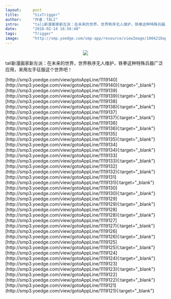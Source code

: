 ```yaml
---
layout:     post
title:      "SixTrigger"
author:     "作者：TALI"
intro:      "tali新漫画家新左派：在未来的世界，世界秩序无人维护，铁拳这种特殊兵器广泛应用，来用左手征服这个世界吧！"
date:       "2018-02-14 16:56:48"
tags:       "Trigger"
image:      "http://smp.yoedge.com/smp-app/resource/viewImage/1004210appline.png"
---
```

<div style="text-align: center">
<p><img src="http://smp.yoedge.com/smp-app/resource/viewImage/1004210appline.png"/></p>
</div>
<p class="post-meta">
<span>tali新漫画家新左派：在未来的世界，世界秩序无人维护，铁拳这种特殊兵器广泛应用，来用左手征服这个世界吧！</span>
</p>
[http://smp3.yoedge.com/view/gotoAppLine/1119140](http://smp3.yoedge.com/view/gotoAppLine/1119140){:target="_blank"}
[http://smp3.yoedge.com/view/gotoAppLine/1119139](http://smp3.yoedge.com/view/gotoAppLine/1119139){:target="_blank"}
[http://smp3.yoedge.com/view/gotoAppLine/1119138](http://smp3.yoedge.com/view/gotoAppLine/1119138){:target="_blank"}
[http://smp3.yoedge.com/view/gotoAppLine/1119137](http://smp3.yoedge.com/view/gotoAppLine/1119137){:target="_blank"}
[http://smp3.yoedge.com/view/gotoAppLine/1119136](http://smp3.yoedge.com/view/gotoAppLine/1119136){:target="_blank"}
[http://smp3.yoedge.com/view/gotoAppLine/1119135](http://smp3.yoedge.com/view/gotoAppLine/1119135){:target="_blank"}
[http://smp3.yoedge.com/view/gotoAppLine/1119134](http://smp3.yoedge.com/view/gotoAppLine/1119134){:target="_blank"}
[http://smp3.yoedge.com/view/gotoAppLine/1119133](http://smp3.yoedge.com/view/gotoAppLine/1119133){:target="_blank"}
[http://smp3.yoedge.com/view/gotoAppLine/1119132](http://smp3.yoedge.com/view/gotoAppLine/1119132){:target="_blank"}
[http://smp3.yoedge.com/view/gotoAppLine/1119131](http://smp3.yoedge.com/view/gotoAppLine/1119131){:target="_blank"}
[http://smp3.yoedge.com/view/gotoAppLine/1119130](http://smp3.yoedge.com/view/gotoAppLine/1119130){:target="_blank"}
[http://smp3.yoedge.com/view/gotoAppLine/1119129](http://smp3.yoedge.com/view/gotoAppLine/1119129){:target="_blank"}
[http://smp3.yoedge.com/view/gotoAppLine/1119128](http://smp3.yoedge.com/view/gotoAppLine/1119128){:target="_blank"}
[http://smp3.yoedge.com/view/gotoAppLine/1119127](http://smp3.yoedge.com/view/gotoAppLine/1119127){:target="_blank"}
[http://smp3.yoedge.com/view/gotoAppLine/1119126](http://smp3.yoedge.com/view/gotoAppLine/1119126){:target="_blank"}
[http://smp3.yoedge.com/view/gotoAppLine/1119125](http://smp3.yoedge.com/view/gotoAppLine/1119125){:target="_blank"}
[http://smp3.yoedge.com/view/gotoAppLine/1119124](http://smp3.yoedge.com/view/gotoAppLine/1119124){:target="_blank"}
[http://smp3.yoedge.com/view/gotoAppLine/1119123](http://smp3.yoedge.com/view/gotoAppLine/1119123){:target="_blank"}
[http://smp3.yoedge.com/view/gotoAppLine/1119122](http://smp3.yoedge.com/view/gotoAppLine/1119122){:target="_blank"}
[http://smp3.yoedge.com/view/gotoAppLine/1119121](http://smp3.yoedge.com/view/gotoAppLine/1119121){:target="_blank"}


